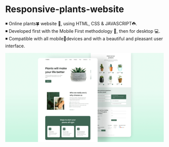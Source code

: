 # Responsive-plants-website

◾ Online plants🍀 website 🌵, using HTML, CSS & JAVASCRIPT☘️. <br>
◾ Developed first with the Mobile First methodology 📱, then for desktop 💻.<br>
◾ Compatible with all mobile📱devices and with a beautiful and pleasant user interface.<br>

<img src="preview.png">
